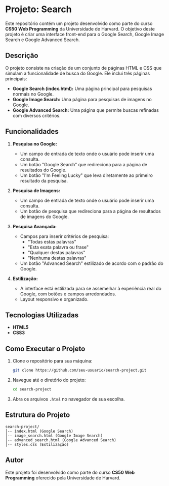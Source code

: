 # Projeto: Search

Este repositório contém um projeto desenvolvido como parte do curso **CS50 Web Programming** da Universidade de Harvard. O objetivo deste projeto é criar uma interface front-end para o Google Search, Google Image Search e Google Advanced Search.

## Descrição

O projeto consiste na criação de um conjunto de páginas HTML e CSS que simulam a funcionalidade de busca do Google. Ele inclui três páginas principais:

- **Google Search (index.html):** Uma página principal para pesquisas normais no Google.
- **Google Image Search:** Uma página para pesquisas de imagens no Google.
- **Google Advanced Search:** Uma página que permite buscas refinadas com diversos critérios.

## Funcionalidades

1. **Pesquisa no Google:**
   - Um campo de entrada de texto onde o usuário pode inserir uma consulta.
   - Um botão "Google Search" que redireciona para a página de resultados do Google.
   - Um botão "I'm Feeling Lucky" que leva diretamente ao primeiro resultado da pesquisa.

2. **Pesquisa de Imagens:**
   - Um campo de entrada de texto onde o usuário pode inserir uma consulta.
   - Um botão de pesquisa que redireciona para a página de resultados de imagens do Google.

3. **Pesquisa Avançada:**
   - Campos para inserir critérios de pesquisa:
     - "Todas estas palavras"
     - "Esta exata palavra ou frase"
     - "Qualquer destas palavras"
     - "Nenhuma destas palavras"
   - Um botão "Advanced Search" estilizado de acordo com o padrão do Google.

4. **Estilização:**
   - A interface está estilizada para se assemelhar à experiência real do Google, com botões e campos arredondados.
   - Layout responsivo e organizado.

## Tecnologias Utilizadas

- **HTML5**
- **CSS3**

## Como Executar o Projeto

1. Clone o repositório para sua máquina:
   ```sh
   git clone https://github.com/seu-usuario/search-project.git
   ```
2. Navegue até o diretório do projeto:
   ```sh
   cd search-project
   ```
3. Abra os arquivos `.html` no navegador de sua escolha.

## Estrutura do Projeto

```
search-project/
│-- index.html (Google Search)
│-- image_search.html (Google Image Search)
│-- advanced_search.html (Google Advanced Search)
│-- styles.css (Estilização)
```

## Autor

Este projeto foi desenvolvido como parte do curso **CS50 Web Programming** oferecido pela Universidade de Harvard.

